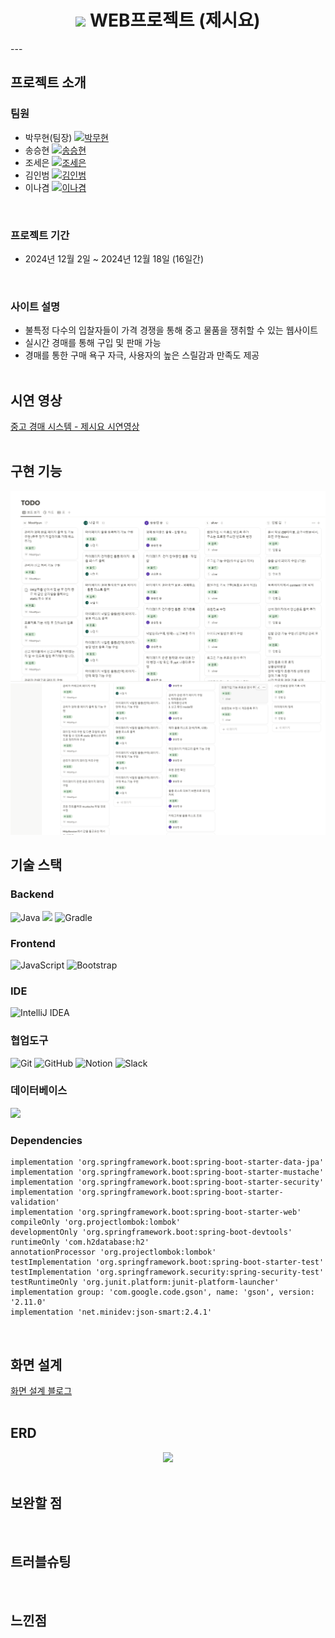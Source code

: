 <h1 align="center">
  <img src="https://github.com/seunghyeon22/spring-web-project-jesiyo/blob/master/images/mainlogo.jpg">
  WEB프로젝트 (제시요)
</h1>
---

## 프로젝트 소개

### 팀원
- 박무현(팀장) [![박무현](https://img.shields.io/badge/GitHub-박무현-orange)](https://github.com/MooHyunPark)
- 송승현 [![송승현](https://img.shields.io/badge/GitHub-송승현-blue)](https://github.com/seunghyeon22)
- 조세은 [![조세은](https://img.shields.io/badge/GitHub-조세은-red)](https://github.com/SeeunJoe)
- 김인범 [![김인범](https://img.shields.io/badge/GitHub-김인범-green)](https://github.com/kiminbeam)
- 이나겸 [![이나겸](https://img.shields.io/badge/GitHub-이나겸-yellow)](https://github.com/NakyeomLee)
<br>

### 프로젝트 기간
- 2024년 12월 2일 ~ 2024년 12월 18일 (16일간)
<br>

### 사이트 설명
 - 불특정 다수의 입찰자들이 가격 경쟁을 통해 중고 물품을 쟁취할 수 있는 웹사이트 <br>
 - 실시간 경매를 통해 구입 및 판매 가능 <br>
 - 경매를 통한 구매 욕구 자극, 사용자의 높은 스릴감과 만족도 제공
<br><br>

## 시연 영상
[중고 경매 시스템 - 제시요 시연영상](https://www.youtube.com/watch?v=NeuDdkMRd0c)
<br><br>

## 구현 기능
<img src = "https://github.com/seunghyeon22/spring-web-project-jesiyo/blob/master/images/Screenshot_43.png">
<img src = "https://github.com/seunghyeon22/spring-web-project-jesiyo/blob/master/images/Screenshot_44.png">
<br>

## 기술 스택
### Backend
![Java](https://img.shields.io/badge/java-%23ED8B00.svg?style=for-the-badge&logo=openjdk&logoColor=white)
<img src="https://img.shields.io/badge/springboot-6DB33F?style=for-the-badge&logo=springboot&logoColor=white">
![Gradle](https://img.shields.io/badge/Gradle-02303A.svg?style=for-the-badge&logo=Gradle&logoColor=white)

### Frontend
![JavaScript](https://img.shields.io/badge/javascript-%23323330.svg?style=for-the-badge&logo=javascript&logoColor=%23F7DF1E)
![Bootstrap](https://img.shields.io/badge/bootstrap-%238511FA.svg?style=for-the-badge&logo=bootstrap&logoColor=white)

### IDE
![IntelliJ IDEA](https://img.shields.io/badge/IntelliJIDEA-000000.svg?style=for-the-badge&logo=intellij-idea&logoColor=white)

### 협업도구
![Git](https://img.shields.io/badge/git-%23F05033.svg?style=for-the-badge&logo=git&logoColor=white)
![GitHub](https://img.shields.io/badge/github-%23121011.svg?style=for-the-badge&logo=github&logoColor=white)
![Notion](https://img.shields.io/badge/Notion-%23000000.svg?style=for-the-badge&logo=notion&logoColor=white)
![Slack](https://img.shields.io/badge/Slack-4A154B?style=for-the-badge&logo=slack&logoColor=white)

### 데이터베이스
<img src="https://img.shields.io/badge/H2DB-31A8FF?style=for-the-badge&logo=H2DB&logoColor=white">

### Dependencies
```
implementation 'org.springframework.boot:spring-boot-starter-data-jpa'
implementation 'org.springframework.boot:spring-boot-starter-mustache'
implementation 'org.springframework.boot:spring-boot-starter-security'
implementation 'org.springframework.boot:spring-boot-starter-validation'
implementation 'org.springframework.boot:spring-boot-starter-web'
compileOnly 'org.projectlombok:lombok'
developmentOnly 'org.springframework.boot:spring-boot-devtools'
runtimeOnly 'com.h2database:h2'
annotationProcessor 'org.projectlombok:lombok'
testImplementation 'org.springframework.boot:spring-boot-starter-test'
testImplementation 'org.springframework.security:spring-security-test'
testRuntimeOnly 'org.junit.platform:junit-platform-launcher'
implementation group: 'com.google.code.gson', name: 'gson', version: '2.11.0'
implementation 'net.minidev:json-smart:2.4.1'
```
<br>

## 화면 설계
[화면 설계 블로그](https://inblog.ai/songsh/%ED%94%84%EB%A1%9C%EC%A0%9D%ED%8A%B8%EC%A4%91%EA%B3%A0-%EA%B2%BD%EB%A7%A4-%EC%82%AC%EC%9D%B4%ED%8A%B8-%EC%A0%9C%EC%8B%9C%EC%9A%942-38105?traffic_type=internal)
<br><br>

## ERD
<div align="center">
  <img src="https://github.com/user-attachments/assets/656f46cb-c897-4376-9022-ac4ab7292d2f" width="800">
</div>
<br>

## 보완할 점
<br>

## 트러블슈팅
<br>

## 느낀점

